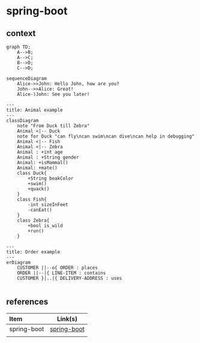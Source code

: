 # spring-boot

## context  


```mermaid
graph TD;
    A-->B;
    A-->C;
    B-->D;
    C-->D;
```



```mermaid
sequenceDiagram
    Alice->>John: Hello John, how are you?
    John-->>Alice: Great!
    Alice-)John: See you later!
```


```mermaid
---
title: Animal example
---
classDiagram
    note "From Duck till Zebra"
    Animal <|-- Duck
    note for Duck "can fly\ncan swim\ncan dive\ncan help in debugging"
    Animal <|-- Fish
    Animal <|-- Zebra
    Animal : +int age
    Animal : +String gender
    Animal: +isMammal()
    Animal: +mate()
    class Duck{
        +String beakColor
        +swim()
        +quack()
    }
    class Fish{
        -int sizeInFeet
        -canEat()
    }
    class Zebra{
        +bool is_wild
        +run()
    }

```

```mermaid
---
title: Order example
---
erDiagram
    CUSTOMER ||--o{ ORDER : places
    ORDER ||--|{ LINE-ITEM : contains
    CUSTOMER }|..|{ DELIVERY-ADDRESS : uses
```

```mermaid

```


## references

| Item | Link(s) |
| :--- | ------- |
|  spring-boot    |  [spring-boot](https://github.com/rock-hu/technology_radar/blob/master/docs/spring-boot.md)       |
|||